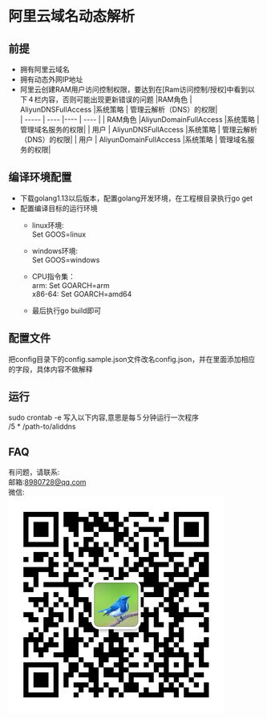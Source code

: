 # 阿里云域名动态解析

## 前提
- 拥有阿里云域名
- 拥有动态外网IP地址
- 阿里云创建RAM用户访问控制权限，要达到在[Ram访问控制/授权]中看到以下４栏内容，否则可能出现更新错误的问题
  |RAM角色 | AliyunDNSFullAccess  |系统策略 | 管理云解析（DNS）的权限|  
     | -----  | ---- |---- | ---- |
     | RAM角色  |AliyunDomainFullAccess  |系统策略  |管理域名服务的权限|
     | 用户  | AliyunDNSFullAccess  |系统策略 | 管理云解析（DNS）的权限|
     | 用户  |  AliyunDomainFullAccess  |系统策略 | 管理域名服务的权限|
## 编译环境配置
- 下载golang1.13以后版本，配置golang开发环境，在工程根目录执行go get
- 配置编译目标的运行环境
    - linux环境: <br/>Set GOOS=linux
    - windows环境: <br/>Set GOOS=windows
    - CPU指令集：<br/>arm: Set GOARCH=arm
                 <br/>x86-64: Set GOARCH=amd64

    - 最后执行go build即可
    
## 配置文件
把config目录下的config.sample.json文件改名config.json，并在里面添加相应的字段，具体内容不做解释

## 运行
sudo crontab -e 写入以下内容,意思是每５分钟运行一次程序<br/>
/5 * /path-to/aliddns

## FAQ
有问题，请联系:<br/>
邮箱:8980728@qq.com<br>
微信:<br/>![](./wechat.png)
